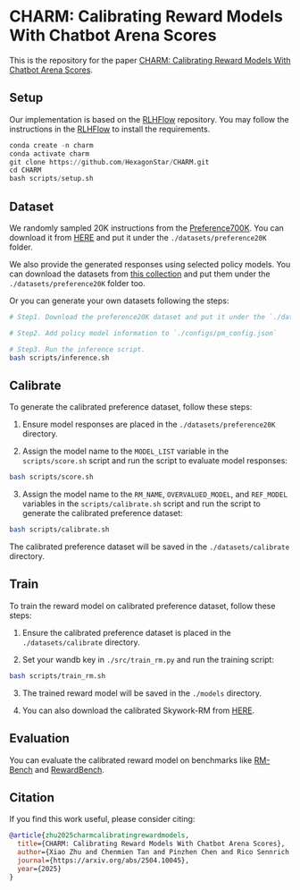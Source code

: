 # CHARM: Calibrating Reward Models With Chatbot Arena Scores

This is the repository for the paper [CHARM: Calibrating Reward Models With Chatbot Arena Scores](https://arxiv.org/abs/2504.10045).


## Setup
Our implementation is based on the [RLHFlow](https://github.com/RLHFlow/RLHF-Reward-Modeling/) repository. You may follow the instructions in the [RLHFlow](https://github.com/RLHFlow/RLHF-Reward-Modeling/tree/main/bradley-terry-rm) to install the requirements.

```python
conda create -n charm 
conda activate charm
git clone https://github.com/HexagonStar/CHARM.git
cd CHARM
bash scripts/setup.sh
```

## Dataset
We randomly sampled 20K instructions from the [Preference700K](https://huggingface.co/datasets/hendrydong/preference_700K). You can download it from [HERE](https://huggingface.co/datasets/shawnxzhu/CHARM-preference20K) and put it under the `./datasets/preference20K` folder.

We also provide the generated responses using selected policy models. You can download the datasets from [this collection](https://huggingface.co/collections/shawnxzhu/charm-datasets-67fa21cb8ee69d220e369fc0) and put them under the `./datasets/preference20K` folder too.

Or you can generate your own datasets following the steps:

```bash
# Step1. Download the preference20K dataset and put it under the `./datasets/preference20K` folder.

# Step2. Add policy model information to `./configs/pm_config.json`

# Step3. Run the inference script.
bash scripts/inference.sh

```

## Calibrate

To generate the calibrated preference dataset, follow these steps:

1. Ensure model responses are placed in the `./datasets/preference20K` directory.

2. Assign the model name to the `MODEL_LIST` variable in the `scripts/score.sh` script and run the script to evaluate model responses:
```bash
bash scripts/score.sh
```

3. Assign the model name to the `RM_NAME`, `OVERVALUED_MODEL`, and `REF_MODEL` variables in the `scripts/calibrate.sh` script and run the script to generate the calibrated preference dataset:
```bash
bash scripts/calibrate.sh
```
The calibrated preference dataset will be saved in the `./datasets/calibrate` directory.

## Train 

To train the reward model on calibrated preference dataset, follow these steps:

1. Ensure the calibrated preference dataset is placed in the `./datasets/calibrate` directory.

2. Set your wandb key in `./src/train_rm.py` and run the training script:
```bash
bash scripts/train_rm.sh
```

3. The trained reward model will be saved in the `./models` directory.

4. You can also download the calibrated Skywork-RM from [HERE](https://huggingface.co/collections/shawnxzhu/charm-models-67fa222b7cfcb309de09ab93).

## Evaluation

You can evaluate the calibrated reward model on benchmarks like [RM-Bench](https://github.com/THU-KEG/RM-Bench) and [RewardBench](https://github.com/allenai/reward-bench). 


## Citation
If you find this work useful, please consider citing:

```bibtex
@article{zhu2025charmcalibratingrewardmodels,
  title={CHARM: Calibrating Reward Models With Chatbot Arena Scores},
  author={Xiao Zhu and Chenmien Tan and Pinzhen Chen and Rico Sennrich and Yanlin Zhang and Hanxu Hu},
  journal={https://arxiv.org/abs/2504.10045},
  year={2025}
}
```
